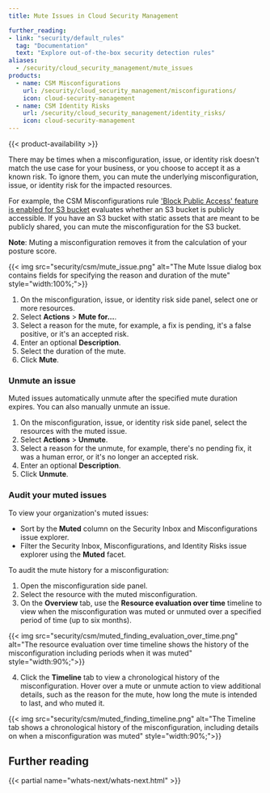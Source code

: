 ```yaml
---
title: Mute Issues in Cloud Security Management

further_reading:
- link: "security/default_rules"
  tag: "Documentation"
  text: "Explore out-of-the-box security detection rules"
aliases:
  - /security/cloud_security_management/mute_issues
products:
  - name: CSM Misconfigurations
    url: /security/cloud_security_management/misconfigurations/
    icon: cloud-security-management
  - name: CSM Identity Risks
    url: /security/cloud_security_management/identity_risks/
    icon: cloud-security-management
---
```


{{< product-availability >}}

There may be times when a misconfiguration, issue, or identity risk doesn't match the use case for your business, or you choose to accept it as a known risk. To ignore them, you can mute the underlying misconfiguration, issue, or identity risk for the impacted resources.

For example, the CSM Misconfigurations rule ['Block Public Access' feature is enabled for S3 bucket][1] evaluates whether an S3 bucket is publicly accessible. If you have an S3 bucket with static assets that are meant to be publicly shared, you can mute the misconfiguration for the S3 bucket.

**Note**: Muting a misconfiguration removes it from the calculation of your posture score.

{{< img src="security/csm/mute_issue.png" alt="The Mute Issue dialog box contains fields for specifying the reason and duration of the mute" style="width:100%;">}}

1. On the misconfiguration, issue, or identity risk side panel, select one or more resources.
2. Select **Actions** > **Mute for...**.
3. Select a reason for the mute, for example, a fix is pending, it's a false positive, or it's an accepted risk.
4. Enter an optional **Description**.
5. Select the duration of the mute.
6. Click **Mute**.

### Unmute an issue

Muted issues automatically unmute after the specified mute duration expires. You can also manually unmute an issue.

1. On the misconfiguration, issue, or identity risk side panel, select the resources with the muted issue.
2. Select **Actions** > **Unmute**.
3. Select a reason for the unmute, for example, there's no pending fix, it was a human error, or it's no longer an accepted risk.
4. Enter an optional **Description**.
5. Click **Unmute**.

### Audit your muted issues

To view your organization's muted issues:

- Sort by the **Muted** column on the Security Inbox and Misconfigurations issue explorer.
- Filter the Security Inbox, Misconfigurations, and Identity Risks issue explorer using the **Muted** facet.

To audit the mute history for a misconfiguration:

1. Open the misconfiguration side panel.
2. Select the resource with the muted misconfiguration.
3. On the **Overview** tab, use the **Resource evaluation over time** timeline to view when the misconfiguration was muted or unmuted over a specified period of time (up to six months).

{{< img src="security/csm/muted_finding_evaluation_over_time.png" alt="The resource evaluation over time timeline shows the history of the misconfiguration including periods when it was muted" style="width:90%;">}}

4. Click the **Timeline** tab to view a chronological history of the misconfiguration. Hover over a mute or unmute action to view additional details, such as the reason for the mute, how long the mute is intended to last, and who muted it.

{{< img src="security/csm/muted_finding_timeline.png" alt="The Timeline tab shows a chronological history of the misconfiguration, including details on when a misconfiguration was muted" style="width:90%;">}}

## Further reading

{{< partial name="whats-next/whats-next.html" >}}

[1]: /security/default_rules/cis-aws-1.5.0-2.1.5/
